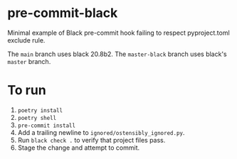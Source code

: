 # pre-commit-black
Minimal example of Black pre-commit hook failing to respect pyproject.toml exclude rule.

The `main` branch uses black 20.8b2. The `master-black` branch uses black's `master` branch.

# To run
1. `poetry install`
2. `poetry shell`
3. `pre-commit install`
4. Add a trailing newline to `ignored/ostensibly_ignored.py`.
5. Run `black check .` to verify that project files pass.
5. Stage the change and attempt to commit.
